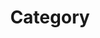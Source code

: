 ---
title: "Category"
layout: categories
permalink: /categories/
author_profile: true
# sidevar_main: true
---